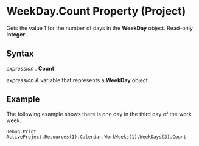 
# WeekDay.Count Property (Project)

Gets the value 1 for the number of days in the  **WeekDay** object. Read-only **Integer** .


## Syntax

 _expression_ . **Count**

 _expression_ A variable that represents a **WeekDay** object.


## Example

The following example shows there is one day in the third day of the work week.


```
Debug.Print ActiveProject.Resources(1).Calendar.WorkWeeks(1).WeekDays(3).Count
```

